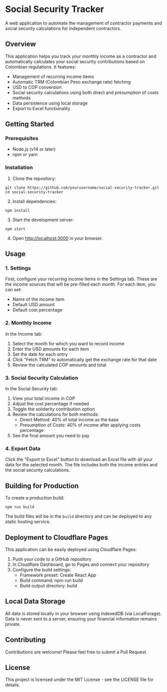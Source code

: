 # Social Security Tracker

A web application to automate the management of contractor payments and social security calculations for independent contractors.

## Overview

This application helps you track your monthly income as a contractor and automatically calculates your social security contributions based on Colombian regulations. It features:

- Management of recurring income items
- Automatic TRM (Colombian Peso exchange rate) fetching
- USD to COP conversion
- Social security calculations using both direct and presumption of costs methods
- Data persistence using local storage
- Export to Excel functionality

## Getting Started

### Prerequisites

- Node.js (v14 or later)
- npm or yarn

### Installation

1. Clone the repository:
```
git clone https://github.com/yourusername/social-security-tracker.git
cd social-security-tracker
```

2. Install dependencies:
```
npm install
```

3. Start the development server:
```
npm start
```

4. Open [http://localhost:3000](http://localhost:3000) in your browser.

## Usage

### 1. Settings

First, configure your recurring income items in the Settings tab. These are the income sources that will be pre-filled each month. For each item, you can set:

- Name of the income item
- Default USD amount
- Default cost percentage

### 2. Monthly Income

In the Income tab:

1. Select the month for which you want to record income
2. Enter the USD amounts for each item
3. Set the date for each entry
4. Click "Fetch TRM" to automatically get the exchange rate for that date
5. Review the calculated COP amounts and total

### 3. Social Security Calculation

In the Social Security tab:

1. View your total income in COP
2. Adjust the cost percentage if needed
3. Toggle the solidarity contribution option
4. Review the calculations for both methods:
   - Direct Method: 40% of total income as the base
   - Presumption of Costs: 40% of income after applying costs percentage
5. See the final amount you need to pay

### 4. Export Data

Click the "Export to Excel" button to download an Excel file with all your data for the selected month. The file includes both the income entries and the social security calculations.

## Building for Production

To create a production build:

```
npm run build
```

The build files will be in the `build` directory and can be deployed to any static hosting service.

## Deployment to Cloudflare Pages

This application can be easily deployed using Cloudflare Pages:

1. Push your code to a GitHub repository
2. In Cloudflare Dashboard, go to Pages and connect your repository
3. Configure the build settings:
   - Framework preset: Create React App
   - Build command: npm run build
   - Build output directory: build

## Local Data Storage

All data is stored locally in your browser using IndexedDB (via LocalForage). Data is never sent to a server, ensuring your financial information remains private.

## Contributing

Contributions are welcome! Please feel free to submit a Pull Request.

## License

This project is licensed under the MIT License - see the LICENSE file for details.